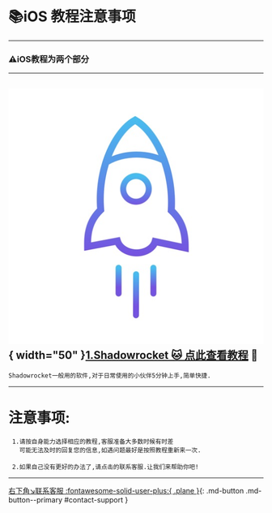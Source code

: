 # 📚iOS 教程注意事项
---
### ⚠️iOS教程为两个部分
---



## ![Image title](../../assets/photo/ios/sr/srlogo.jpg){ width="50" }[1.Shadowrocket 🐱 点此查看教程](./sr.md) 💼

    Shadowrocket一般用的软件,对于日常使用的小伙伴5分钟上手,简单快捷.

---

<!--## ![Image title](../../assets/photo/win/digilink/digilinklogo.png){ width="40" }[2.DigiLink 🔗 点此查看教程](./digilink.md)🆕

    对新手极其友好的一款软件 直接登录即可使用
    点击即可连接 无需配置登录网页繁琐操作
    支持app一键购买&续费
    
----->

# 注意事项:

     1.请按自身能力选择相应的教程,客服准备大多数时候有时差
       可能无法及时的回复您的信息,如遇问题最好是按照教程重新来一次.

     2.如果自己没有更好的办法了,请点击的联系客服.让我们来帮助你吧!
---
[右下角↘️联系客服 :fontawesome-solid-user-plus:{ .plane }](javascript:void(0);){: .md-button .md-button--primary #contact-support }